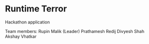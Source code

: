 # Runtime Terror
Hackathon application

Team members:
Rupin Malik (Leader)
Prathamesh Redij
Divyesh Shah
Akshay Vhatkar
